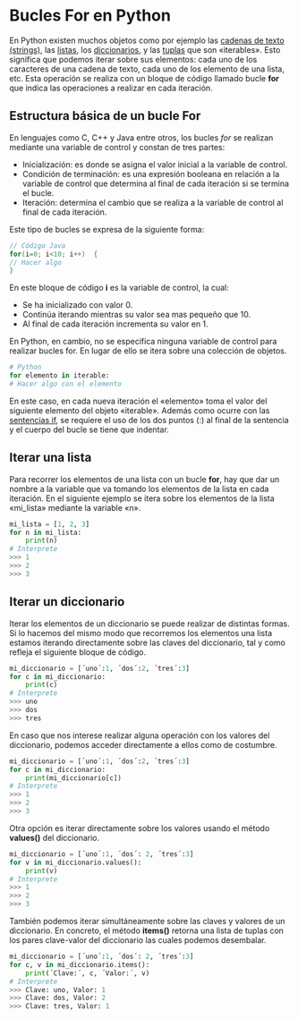 # Bucles For en Python

En Python existen muchos objetos como por ejemplo las  [cadenas de texto (strings)](https://www.programaenpython.com/fundamentos/strings-en-python), las  [listas](https://www.programaenpython.com/fundamentos/listas-en-python), los  [diccionarios](https://www.programaenpython.com/fundamentos/diccionarios-en-python), y las  [tuplas](https://www.programaenpython.com/fundamentos/tuplas-en-python)  que son «iterables». Esto significa que podemos iterar sobre sus elementos: cada uno de los caracteres de una cadena de texto, cada uno de los elemento de una lista, etc. Esta operación se realiza con un bloque de código llamado bucle  **for** que indica las operaciones a realizar en cada iteración.

## Estructura básica de un bucle For

En lenguajes como C, C++ y Java entre otros, los bucles  _for_  se realizan mediante una variable de control y constan de tres partes:

-   Inicialización: es donde se asigna el valor inicial a la variable de control.
-   Condición de terminación: es una expresión booleana en relación a la variable de control que determina al final de cada iteración si se termina el bucle.
-   Iteración: determina el cambio que se realiza a la variable de control al final de cada iteración.

Este tipo de bucles se expresa de la siguiente forma:
```java 
// Código Java
for(i=0; i<10; i++)  {
// Hacer algo
}
```
En este bloque de código  **i**  es la variable de control, la cual:

-   Se ha inicializado con valor 0.
-   Continúa iterando mientras su valor sea mas pequeño que 10.
-   Al final de cada iteración incrementa su valor en 1.

En Python, en cambio, no se especifica ninguna variable de control para realizar bucles for. En lugar de ello se itera sobre una colección de objetos.

```python
# Python
for elemento in iterable:
# Hacer algo con el elemento
```
En este caso, en cada nueva iteración el «elemento» toma el valor del siguiente elemento del objeto «iterable». Además como ocurre con las [sentencias if](https://www.programaenpython.com/fundamentos/sentencias-condicionales-en-python), se requiere el uso de los dos puntos (:) al final de la sentencia y el cuerpo del bucle se tiene que indentar.

## Iterar una lista

Para recorrer los elementos de una lista con un bucle  **for**, hay que dar un nombre a la variable que va tomando los elementos de la lista en cada iteración. En el siguiente ejemplo se itera sobre los elementos de la lista «mi_lista» mediante la variable «n».

```python
mi_lista = [1, 2, 3]
for n in mi_lista:
	print(n)
# Interprete
>>> 1
>>> 2
>>> 3
```

## Iterar un diccionario

Iterar los elementos de un diccionario se puede realizar de distintas formas. Si lo hacemos del mismo modo que recorremos los elementos una lista estamos iterando directamente sobre las claves del diccionario, tal y como refleja el siguiente bloque de código.

```python
mi_diccionario = [´uno´:1, ´dos´:2, ´tres´:3]
for c in mi_diccionario:
	print(c)
# Interprete
>>> uno
>>> dos
>>> tres
``` 

En caso que nos interese realizar alguna operación con los valores del diccionario, podemos acceder directamente a ellos como de costumbre.

```python
mi_diccionario = [´uno´:1, ´dos´:2, ´tres´:3]
for c in mi_diccionario:
	print(mi_diccionario[c])
# Interprete
>>> 1
>>> 2
>>> 3
``` 
Otra opción es iterar directamente sobre los valores usando el método **values()** del diccionario.
```python
mi_diccionario = [´uno´:1, ´dos´: 2, ´tres´:3]
for v in mi_diccionario.values():
	print(v)
# Interprete
>>> 1
>>> 2
>>> 3
```
También podemos iterar simultáneamente sobre las claves y valores de un diccionario. En concreto, el método **items()** retorna una lista de tuplas con los pares clave-valor del diccionario las cuales podemos desembalar.

```python
mi_diccionario = [´uno´:1, ´dos´: 2, ´tres´:3]
for c, v in mi_diccionario.items():
	print(´Clave:´, c, ´Valor:´, v)
# Interprete
>>> Clave: uno, Valor: 1
>>> Clave: dos, Valor: 2
>>> Clave: tres, Valor: 1
```

<!--stackedit_data:
eyJoaXN0b3J5IjpbLTIxNDE0NjM3NzMsMTE3MTc1Nzg1LC0zMj
UxMzQzOTAsNDE0MzgxMjAwLC00NTY5MzEwNjddfQ==
-->